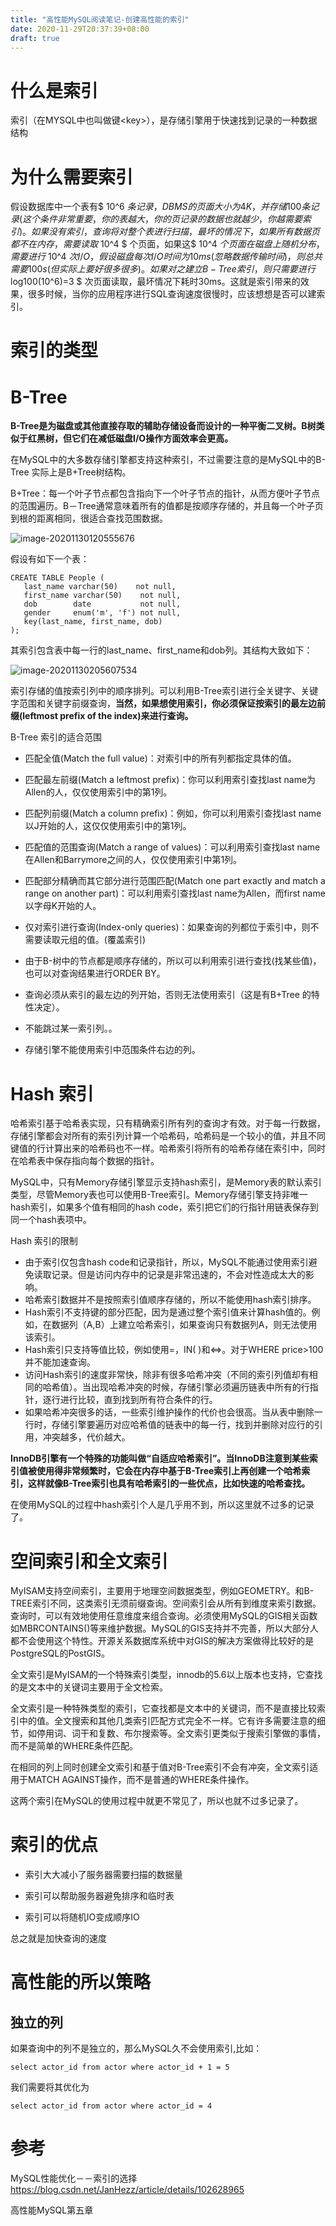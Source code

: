 ```yaml
---
title: "高性能MySQL阅读笔记-创建高性能的索引"
date: 2020-11-29T20:37:39+08:00
draft: true
---
```


# 什么是索引

索引（在MYSQL中也叫做键\<key\>），是存储引擎用于快速找到记录的一种数据结构



# 为什么需要索引

假设数据库中一个表有$ 10^6 $条记录，DBMS的页面大小为4K，并存储100条记录(这个条件非常重要，你的表越大，你的页记录的数据也就越少，你越需要索引)。如果没有索引，查询将对整个表进行扫描，最坏的情况下，如果所有数据页都不在内存，需要读取$ 10^4 $ 个页面，如果这$ 10^4 $个页面在磁盘上随机分布，需要进行$ 10^4 $次I/O，假设磁盘每次I/O时间为10ms(忽略数据传输时间)，则总共需要100s(但实际上要好很多很多)。如果对之建立B-Tree索引，则只需要进行$ log100(10^6)=3 $ 次页面读取，最坏情况下耗时30ms。这就是索引带来的效果，很多时候，当你的应用程序进行SQL查询速度很慢时，应该想想是否可以建索引。





# 索引的类型

# B-Tree 

**B-Tree是为磁盘或其他直接存取的辅助存储设备而设计的一种平衡二叉树。B树类似于红黑树，但它们在减低磁盘I/O操作方面效率会更高。** 

在MySQL中的大多数存储引擎都支持这种索引，不过需要注意的是MySQL中的B-Tree 实际上是B+Tree树结构。



B+Tree：每一个叶子节点都包含指向下一个叶子节点的指针，从而方便叶子节点的范围遍历。B－Tree通常意味着所有的值都是按顺序存储的，并且每一个叶子页到根的距离相同，很适合查找范围数据。



![image-20201130120555676](../datastruct/image-20201130120555676.png)



假设有如下一个表：

```mysql
CREATE TABLE People (
   last_name varchar(50)    not null,
   first_name varchar(50)    not null,
   dob        date           not null,
   gender     enum('m', 'f') not null,
   key(last_name, first_name, dob)
);
```

其索引包含表中每一行的last_name、first_name和dob列。其结构大致如下：

![image-20201130205607534](image-20201130205607534.png)



索引存储的值按索引列中的顺序排列。可以利用B-Tree索引进行全关键字、关键字范围和关键字前缀查询，**当然，如果想使用索引，你必须保证按索引的最左边前缀(leftmost prefix of the index)来进行查询。**

B-Tree 索引的适合范围

- 匹配全值(Match the full value)：对索引中的所有列都指定具体的值。
- 匹配最左前缀(Match a leftmost prefix)：你可以利用索引查找last name为Allen的人，仅仅使用索引中的第1列。
- 匹配列前缀(Match a column prefix)：例如，你可以利用索引查找last name以J开始的人，这仅仅使用索引中的第1列。
- 匹配值的范围查询(Match a range of values)：可以利用索引查找last name在Allen和Barrymore之间的人，仅仅使用索引中第1列。
- 匹配部分精确而其它部分进行范围匹配(Match one part exactly and match a range on another part)：可以利用索引查找last name为Allen，而first name以字母K开始的人。
- 仅对索引进行查询(Index-only queries)：如果查询的列都位于索引中，则不需要读取元组的值。(覆盖索引)
- 由于B-树中的节点都是顺序存储的，所以可以利用索引进行查找(找某些值)，也可以对查询结果进行ORDER BY。



- 查询必须从索引的最左边的列开始，否则无法使用索引（这是有B+Tree 的特性决定）。
- 不能跳过某一索引列。。
- 存储引擎不能使用索引中范围条件右边的列。



# Hash 索引

哈希索引基于哈希表实现，只有精确索引所有列的查询才有效。对于每一行数据，存储引擎都会对所有的索引列计算一个哈希码，哈希码是一个较小的值，并且不同键值的行计算出来的哈希码也不一样。哈希索引将所有的哈希存储在索引中，同时在哈希表中保存指向每个数据的指针。



MySQL中，只有Memory存储引擎显示支持hash索引，是Memory表的默认索引类型，尽管Memory表也可以使用B-Tree索引。Memory存储引擎支持非唯一hash索引，如果多个值有相同的hash code，索引把它们的行指针用链表保存到同一个hash表项中。 



Hash 索引的限制

- 由于索引仅包含hash code和记录指针，所以，MySQL不能通过使用索引避免读取记录。但是访问内存中的记录是非常迅速的，不会对性造成太大的影响。
- 哈希索引数据并不是按照索引值顺序存储的，所以不能使用hash索引排序。
- Hash索引不支持键的部分匹配，因为是通过整个索引值来计算hash值的。例如，在数据列（A,B）上建立哈希索引，如果查询只有数据列A，则无法使用该索引。
- Hash索引只支持等值比较，例如使用=，IN( )和<=>。对于WHERE price>100并不能加速查询。
- 访问Hash索引的速度非常快，除非有很多哈希冲突（不同的索引列值却有相同的哈希值）。当出现哈希冲突的时候，存储引擎必须遍历链表中所有的行指针，逐行进行比较，直到找到所有符合条件的行。
- 如果哈希冲突很多的话，一些索引维护操作的代价也会很高。当从表中删除一行时，存储引擎要遍历对应哈希值的链表中的每一行，找到并删除对应行的引用，冲突越多，代价越大。



**InnoDB引擎有一个特殊的功能叫做“自适应哈希索引”。当InnoDB注意到某些索引值被使用得非常频繁时，它会在内存中基于B-Tree索引上再创建一个哈希索引，这样就像B-Tree索引也具有哈希索引的一些优点，比如快速的哈希查找。**



在使用MySQL的过程中hash索引个人是几乎用不到，所以这里就不过多的记录了。



# 空间索引和全文索引

MyISAM支持空间索引，主要用于地理空间数据类型，例如GEOMETRY。和B-TREE索引不同，这类索引无须前缀查询。空间索引会从所有到维度来索引数据。查询时，可以有效地使用任意维度来组合查询。必须使用MySQL的GIS相关函数如MBRCONTAINS()等来维护数据。MySQL的GIS支持并不完善，所以大部分人都不会使用这个特性。开源关系数据库系统中对GIS的解决方案做得比较好的是PostgreSQL的PostGIS。



全文索引是MyISAM的一个特殊索引类型，innodb的5.6以上版本也支持，它查找的是文本中的关键词主要用于全文检索。

全文索引是一种特殊类型的索引，它查找都是文本中的关键词，而不是直接比较索引中的值。全文搜索和其他几类索引匹配方式完全不一样。它有许多需要注意的细节，如停用词、词干和复数、布尔搜索等。全文索引更类似于搜索引擎做的事情，而不是简单的WHERE条件匹配。

在相同的列上同时创建全文索引和基于值对B-Tree索引不会有冲突，全文索引适用于MATCH AGAINST操作，而不是普通的WHERE条件操作。



这两个索引在MySQL的使用过程中就更不常见了，所以也就不过多记录了。



# 索引的优点

- 索引大大减小了服务器需要扫描的数据量

- 索引可以帮助服务器避免排序和临时表

- 索引可以将随机IO变成顺序IO

总之就是加快查询的速度



# 高性能的所以策略

## 独立的列



如果查询中的列不是独立的，那么MySQL久不会使用索引,比如：

```
select actor_id from actor where actor_id + 1 = 5 
```

我们需要将其优化为

```
select actor_id from actor where actor_id = 4 
```













# 参考

MySQL性能优化－－索引的选择  https://blog.csdn.net/JanHezz/article/details/102628965

高性能MySQL第五章 

